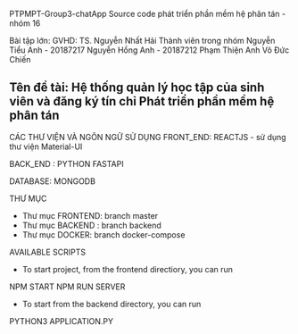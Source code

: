 
PTPMPT-Group3-chatApp Source code phát triển phần mềm hệ phân tán - nhóm 16

Bài tập lớn: GVHD: TS. Nguyễn Nhất Hải Thành viên trong nhóm Nguyễn Tiểu Anh - 20187217 Nguyễn Hồng Anh - 20187212 Phạm Thiện Anh Võ Đức Chiến

Tên đề tài: Hệ thống quản lý học tập của sinh viên và đăng ký tín chỉ Phát triển phần mềm hệ phân tán
-----------------------

CÁC THƯ VIỆN VÀ NGÔN NGỮ SỬ DỤNG FRONT_END: 
REACTJS - sử dụng thư viện Material-UI

BACK_END : PYTHON FASTAPI

DATABASE: MONGODB

THƯ MỤC
+ Thư mục FRONTEND: branch master
+ Thư mục BACKEND : branch backend
+ Thư mục DOCKER: branch docker-compose


AVAILABLE SCRIPTS 

+ To start project, from the frontend directiory, you can run

NPM START NPM RUN SERVER

+ To start from the backend directory, you can run

PYTHON3 APPLICATION.PY

